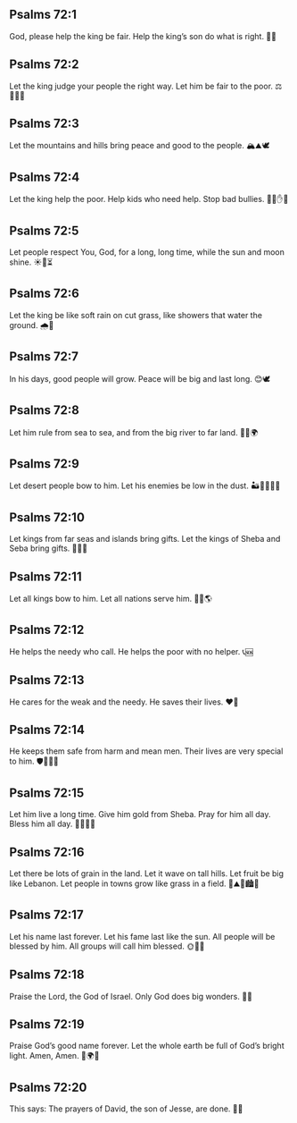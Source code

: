 ## Psalms 72:1
God, please help the king be fair. Help the king’s son do what is right. 👑🙏
## Psalms 72:2
Let the king judge your people the right way. Let him be fair to the poor. ⚖️🧑‍🧑‍🧒
## Psalms 72:3
Let the mountains and hills bring peace and good to the people. 🏔️⛰️🕊️
## Psalms 72:4
Let the king help the poor. Help kids who need help. Stop bad bullies. 🤝👶✋😠
## Psalms 72:5
Let people respect You, God, for a long, long time, while the sun and moon shine. ☀️🌙⏳
## Psalms 72:6
Let the king be like soft rain on cut grass, like showers that water the ground. 🌧️🌱
## Psalms 72:7
In his days, good people will grow. Peace will be big and last long. 😊🕊️
## Psalms 72:8
Let him rule from sea to sea, and from the big river to far land. 🌊👑🌍
## Psalms 72:9
Let desert people bow to him. Let his enemies be low in the dust. 🏜️🙇‍♂️😶‍🌫️
## Psalms 72:10
Let kings from far seas and islands bring gifts. Let the kings of Sheba and Seba bring gifts. 🚢👑🎁
## Psalms 72:11
Let all kings bow to him. Let all nations serve him. 🙇‍♂️🌎
## Psalms 72:12
He helps the needy who call. He helps the poor with no helper. 📞🆘
## Psalms 72:13
He cares for the weak and the needy. He saves their lives. ❤️🛟
## Psalms 72:14
He keeps them safe from harm and mean men. Their lives are very special to him. 🛡️🚫👊✨
## Psalms 72:15
Let him live a long time. Give him gold from Sheba. Pray for him all day. Bless him all day. 👑🥇🙏⏰
## Psalms 72:16
Let there be lots of grain in the land. Let it wave on tall hills. Let fruit be big like Lebanon. Let people in towns grow like grass in a field. 🌾⛰️🍇🏙️🌱
## Psalms 72:17
Let his name last forever. Let his fame last like the sun. All people will be blessed by him. All groups will call him blessed. 🌞🔆🙂
## Psalms 72:18
Praise the Lord, the God of Israel. Only God does big wonders. 🙌✨
## Psalms 72:19
Praise God’s good name forever. Let the whole earth be full of God’s bright light. Amen, Amen. 🙏🌍✨
## Psalms 72:20
This says: The prayers of David, the son of Jesse, are done. 📜✅
